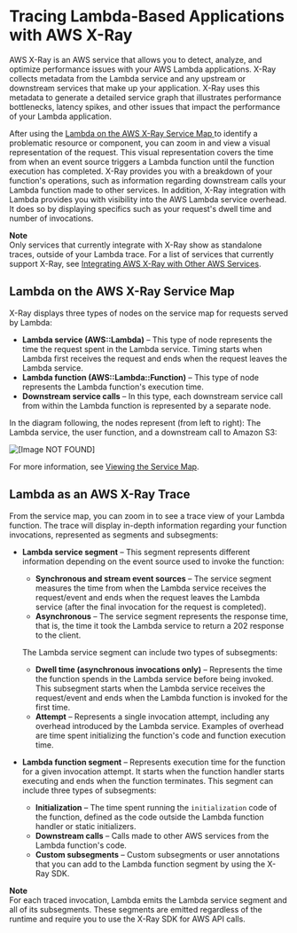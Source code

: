 # Tracing Lambda\-Based Applications with AWS X\-Ray<a name="using-x-ray"></a>

AWS X\-Ray is an AWS service that allows you to detect, analyze, and optimize performance issues with your AWS Lambda applications\. X\-Ray collects metadata from the Lambda service and any upstream or downstream services that make up your application\. X\-Ray uses this metadata to generate a detailed service graph that illustrates performance bottlenecks, latency spikes, and other issues that impact the performance of your Lambda application\. 

After using the [Lambda on the AWS X\-Ray Service Map ](#lambda-service-map)to identify a problematic resource or component, you can zoom in and view a visual representation of the request\. This visual representation covers the time from when an event source triggers a Lambda function until the function execution has completed\. X\-Ray provides you with a breakdown of your function's operations, such as information regarding downstream calls your Lambda function made to other services\. In addition, X\-Ray integration with Lambda provides you with visibility into the AWS Lambda service overhead\. It does so by displaying specifics such as your request's dwell time and number of invocations\. 

**Note**  
Only services that currently integrate with X\-Ray show as standalone traces, outside of your Lambda trace\. For a list of services that currently support X\-Ray, see [Integrating AWS X\-Ray with Other AWS Services](https://docs.aws.amazon.com/xray/latest/devguide/xray-services.html)\.

## Lambda on the AWS X\-Ray Service Map<a name="lambda-service-map"></a>

X\-Ray displays three types of nodes on the service map for requests served by Lambda:
+ **Lambda service \(AWS::Lambda\)** – This type of node represents the time the request spent in the Lambda service\. Timing starts when Lambda first receives the request and ends when the request leaves the Lambda service\.
+ **Lambda function \(AWS::Lambda::Function\)** – This type of node represents the Lambda function's execution time\.
+ **Downstream service calls** – In this type, each downstream service call from within the Lambda function is represented by a separate node\. 

In the diagram following, the nodes represent \(from left to right\): The Lambda service, the user function, and a downstream call to Amazon S3:

![\[Image NOT FOUND\]](http://docs.aws.amazon.com/lambda/latest/dg/images/Tracing-S3.png)

For more information, see [Viewing the Service Map](https://docs.aws.amazon.com/xray/latest/devguide/xray-console.html)\.

## Lambda as an AWS X\-Ray Trace<a name="lambda-request"></a>

From the service map, you can zoom in to see a trace view of your Lambda function\. The trace will display in\-depth information regarding your function invocations, represented as segments and subsegments:
+ **Lambda service segment** – This segment represents different information depending on the event source used to invoke the function:
  + **Synchronous and stream event sources** – The service segment measures the time from when the Lambda service receives the request/event and ends when the request leaves the Lambda service \(after the final invocation for the request is completed\)\.
  + **Asynchronous** – The service segment represents the response time, that is, the time it took the Lambda service to return a 202 response to the client\.

  The Lambda service segment can include two types of subsegments:
  + **Dwell time \(asynchronous invocations only\)** – Represents the time the function spends in the Lambda service before being invoked\. This subsegment starts when the Lambda service receives the request/event and ends when the Lambda function is invoked for the first time\.
  + **Attempt** – Represents a single invocation attempt, including any overhead introduced by the Lambda service\. Examples of overhead are time spent initializing the function's code and function execution time\.
+ **Lambda function segment** – Represents execution time for the function for a given invocation attempt\. It starts when the function handler starts executing and ends when the function terminates\. This segment can include three types of subsegments:
  + **Initialization** – The time spent running the `initialization` code of the function, defined as the code outside the Lambda function handler or static initializers\.
  + **Downstream calls** – Calls made to other AWS services from the Lambda function's code\.
  + **Custom subsegments** – Custom subsegments or user annotations that you can add to the Lambda function segment by using the X\-Ray SDK\. 

**Note**  
For each traced invocation, Lambda emits the Lambda service segment and all of its subsegments\. These segments are emitted regardless of the runtime and require you to use the X\-Ray SDK for AWS API calls\. 
